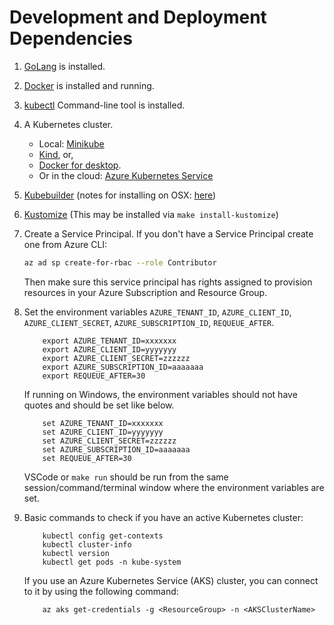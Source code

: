 # Development and Deployment Dependencies

1. [GoLang](https://golang.org/dl/) is installed.
2. [Docker](https://docs.docker.com/install/) is installed and running.
3. [kubectl](https://kubernetes.io/docs/tasks/tools/install-kubectl/) Command-line tool is installed.
4. A Kubernetes cluster.
    - Local: [Minikube](https://kubernetes.io/docs/tasks/tools/install-minikube)
    - [Kind](https://github.com/kubernetes-sigs/kind), or,
    - [Docker for desktop](https://blog.docker.com/2018/07/kubernetes-is-now-available-in-docker-desktop-stable-channel/).
    - Or in the cloud: [Azure Kubernetes Service](https://azure.microsoft.com/en-us/services/kubernetes-service/)

5. [Kubebuilder](https://book.kubebuilder.io/) (notes for installing on OSX: [here](/docs/kubebuilder.md))

6. [Kustomize](https://github.com/kubernetes-sigs/kustomize) (This may be installed via `make install-kustomize`)

7. Create a Service Principal.
    If you don't have a Service Principal create one from Azure CLI:

    ```bash
    az ad sp create-for-rbac --role Contributor
    ```

    Then make sure this service principal has rights assigned to provision resources in your Azure Subscription and Resource Group.

8. Set the environment variables `AZURE_TENANT_ID`, `AZURE_CLIENT_ID`, `AZURE_CLIENT_SECRET`, `AZURE_SUBSCRIPTION_ID`, `REQUEUE_AFTER`.

    ```shell
        export AZURE_TENANT_ID=xxxxxxx
        export AZURE_CLIENT_ID=yyyyyyy
        export AZURE_CLIENT_SECRET=zzzzzz
        export AZURE_SUBSCRIPTION_ID=aaaaaaa
        export REQUEUE_AFTER=30
    ```

    If running on Windows, the environment variables should not have quotes and should be set like below.

    ```shell
        set AZURE_TENANT_ID=xxxxxxx
        set AZURE_CLIENT_ID=yyyyyyy
        set AZURE_CLIENT_SECRET=zzzzzz
        set AZURE_SUBSCRIPTION_ID=aaaaaaa
        set REQUEUE_AFTER=30
    ```

    VSCode or `make run` should be run from the same session/command/terminal window where the environment variables are set.

9. Basic commands to check if you have an active Kubernetes cluster:

    ```shell
        kubectl config get-contexts
        kubectl cluster-info
        kubectl version
        kubectl get pods -n kube-system
    ```

    If you use an Azure Kubernetes Service (AKS) cluster, you can connect to it by using the following command:

    ```shell
        az aks get-credentials -g <ResourceGroup> -n <AKSClusterName>
    ```
